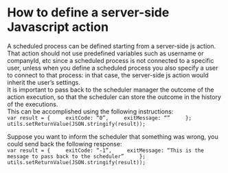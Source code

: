 # How to define a server-side Javascript action

A scheduled process can be defined starting from a server-side js action.  
That action should not use predefined variables such as username or companyId, etc since a scheduled process is not connected to a specific user, unless when you define a scheduled process you also specify a user to connect to that process: in that case, the server-side js action would inherit the user’s settings.  
It is important to pass back to the scheduler manager the outcome of the action execution, so that the scheduler can store the outcome in the history of the executions.  
This can be accomplished using the following instructions:  
`var result = {    
exitCode: “0”,    
exitMessage: “”    
};    
utils.setReturnValue(JSON.stringify(result));`

Suppose you want to inform the scheduler that something was wrong, you could send back the following response:  
`var result = {    
exitCode: “-1”,    
exitMessage: “This is the message to pass back to the scheduler”    
};    
utils.setReturnValue(JSON.stringify(result));`

